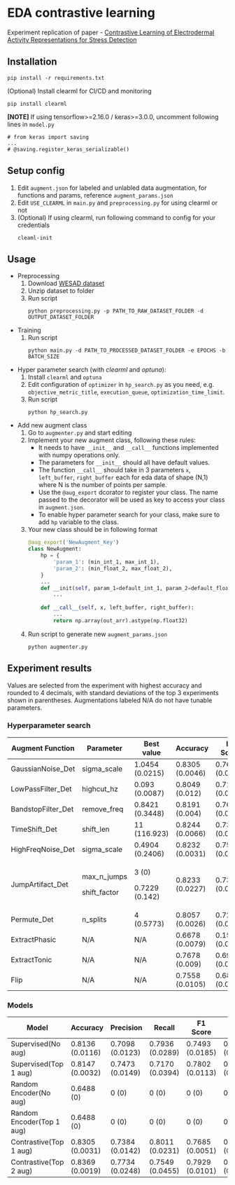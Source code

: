 # EDA contrastive learning
Experiment replication of paper - [Contrastive Learning of Electrodermal Activity
Representations for Stress Detection](https://openreview.net/forum?id=bSC_xo8VQ1b)

## Installation
```
pip install -r requirements.txt
```
(Optional) Install clearml for CI/CD and monitoring
```
pip install clearml
```
**[NOTE]** If using tensorflow>=2.16.0 / keras>=3.0.0, uncomment following lines in `model.py`
```
# from keras import saving
...
# @saving.register_keras_serializable()
````

## Setup config
1. Edit `augment.json` for labeled and unlabled data augmentation, for functions and params, reference `augment_params.json`
2. Edit `USE_CLEARML` in `main.py` and `preprocessing.py` for using clearml or not
3. (Optional) If using clearml, run following command to config for your credentials
    ```
    cleaml-init
    ```


## Usage
- Preprocessing
    1. Download [WESAD dataset](https://ubi29.informatik.uni-siegen.de/usi/data_wesad.html)
    2. Unzip dataset to folder
    3. Run script
        ```
        python preprocessing.py -p PATH_TO_RAW_DATASET_FOLDER -d OUTPUT_DATASET_FOLDER 
        ```
- Training
    1. Run script
        ```
        python main.py -d PATH_TO_PROCESSED_DATASET_FOLDER -e EPOCHS -b BATCH_SIZE
        ```
- Hyper parameter search (with *clearml* and *optuna*):
    1. Install `clearml` and `optuna`
    2. Edit configuration of `optimizer` in `hp_search.py` as you need, e.g. `objective_metric_title`, `execution_queue`, `optimization_time_limit`.
    3. Run script
        ```
        python hp_search.py
        ```
- Add new augment class
    1. Go to `augmenter.py` and start editing
    2. Implement your new augment class, following these rules:
        - It needs to have `__init__` and `__call__` functions implemented with numpy operations only. 
        - The parameters for `__init__` should all have default values.
        - The function `__call__` should take in 3 parameters `x`, `left_buffer`, `right_buffer` each for eda data of shape (N,1) where N is the number of points per sample. 
        - Use the `@aug_export` dcorator to register your class. The name passed to the decorator will be used as key to access your class in `augment.json`.
        - To enable hyper parameter search for your class, make sure to add `hp` variable to the class.
    3. Your new class should be in following format
        ```python
        @aug_export('NewAugment_Key')
        class NewAugment:
            hp = {
                'param_1': (min_int_1, max_int_1),
                'param_2': (min_float_2, max_float_2),
            }
            ...
            def __init(self, param_1=default_int_1, param_2=default_float_2):
                ...
            
            def __call__(self, x, left_buffer, right_buffer):
                ...
                return np.array(out_arr).astype(np.float32)
        ```
    4. Run script to generate new `augment_params.json`
        ```
        python augmenter.py
        ```
## Experiment results
Values are selected from the experiment with highest accuracy and rounded to 4 decimals, with standard deviations of the top 3 experiments shown in parentheses. Augmentations labeled N/A do not have tunable parameters.
### Hyperparameter search
| **Augment Function** | **Parameter**       | **Best value** | **Accuracy**                | **F1 Score**               |
|-------------------------|--------------------------|---------------------|----------------------------------|---------------------------------|
| GaussianNoise_Det      | sigma_scale             | 1.0454 (0.0215)     | 0.8305 (0.0046)                  | 0.7685 (0.0126)                 |
| LowPassFilter_Det      | highcut_hz              | 0.093 (0.0087)      | 0.8049 (0.012)                   | 0.7175 (0.0177)                 |
| BandstopFilter_Det     | remove_freq             | 0.8421 (0.3448)     | 0.8191 (0.004)                   | 0.7605 (0.0106)                 |
| TimeShift_Det          | shift_len               | 11 (116.923)        | 0.8244 (0.0066)                  | 0.7387 (0.005)                  |
| HighFreqNoise_Det      | sigma_scale             | 0.4904 (0.2406)     | 0.8232 (0.0031)                  | 0.7529 (0.0047)                 |
| JumpArtifact_Det       | <p>max_n_jumps <p>shift_factor | <p>3 (0) <p>0.7229 (0.142) | 0.8233 (0.0227) | 0.738 (0.0382) |
| Permute_Det            | n_splits                | 4 (0.5773)          | 0.8057 (0.0026)                  | 0.7275 (0.0119)                 |
| ExtractPhasic           | N/A | N/A | 0.6678 (0.0079)     | 0.1511 (0.0605)                  |
| ExtractTonic            | N/A | N/A | 0.7678 (0.009)      | 0.6915 (0.0298)                  |
| Flip                    | N/A | N/A |0.7558 (0.0105)     | 0.6827 (0.0376)                  |

### Models
| **Model**              | **Accuracy** | **Precision** | **Recall** | **F1 Score** | **ROC AUC** |
|---------------------------|-------------------|--------------------|-----------------|-------------------|------------------|
| Supervised(No aug)        | 0.8136 (0.0116)   | 0.7098 (0.0123)    | 0.7936 (0.0289) | 0.7493 (0.0185)   | 0.8390 (0.0029)  |
| Supervised(Top 1 aug)     | 0.8147 (0.0032)   | 0.7473 (0.0149)    | 0.7170 (0.0394) | 0.7802 (0.0113)   | 0.8692 (0.0018)  |
| Random Encoder(No aug)    | 0.6488 (0)        | 0 (0)              | 0 (0)           | 0 (0)             | 0.5 (0)          |
| Random Encoder(Top 1 aug) | 0.6488 (0)        | 0 (0)              | 0 (0)           | 0 (0)             | 0.5 (0)          |
| Contrastive(Top 1 aug)    | 0.8305 (0.0031)   | 0.7384 (0.0142)    | 0.8011 (0.0231) | 0.7685 (0.0051)   | 0.9104 (0.0075)  |
| Contrastive(Top 2 aug)    | 0.8369 (0.0019)   | 0.7734 (0.0248)    | 0.7549 (0.0455) | 0.7929 (0.0101)   | 0.915 (0.0046)   |
